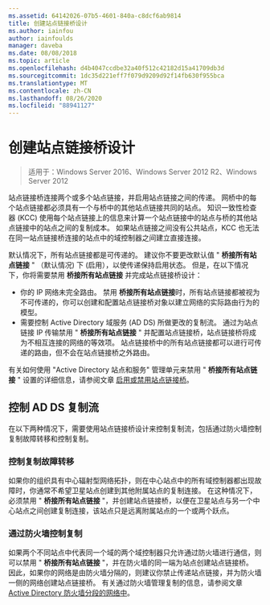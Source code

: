 ```yaml
---
ms.assetid: 64142026-07b5-4601-840a-c8dcf6ab9814
title: 创建站点链接桥设计
ms.author: iainfou
author: iainfoulds
manager: daveba
ms.date: 08/08/2018
ms.topic: article
ms.openlocfilehash: d4b4047ccdbe32a40f512c42182d15a41709db3d
ms.sourcegitcommit: 1dc35d221eff7f079d9209d92f14fb630f955bca
ms.translationtype: MT
ms.contentlocale: zh-CN
ms.lasthandoff: 08/26/2020
ms.locfileid: "88941127"
---
```

# <a name="creating-a-site-link-bridge-design"></a>创建站点链接桥设计

> 适用于：Windows Server 2016、Windows Server 2012 R2、Windows Server 2012

站点链接桥连接两个或多个站点链接，并启用站点链接之间的传递。 网桥中的每个站点链接都必须具有一个与桥中的其他站点链接共同的站点。 知识一致性检查器 (KCC) 使用每个站点链接上的信息来计算一个站点链接中的站点与桥的其他站点链接中的站点之间的复制成本。 如果站点链接之间没有公共站点，KCC 也无法在同一站点链接桥连接的站点中的域控制器之间建立直接连接。

默认情况下，所有站点链接都是可传递的。 建议你不要更改默认值 " **桥接所有站点链接** " （默认情况) 下 (启用），以使传递保持启用状态。 但是，在以下情况下，你将需要禁用 **桥接所有站点链接** 并完成站点链接桥设计：

- 你的 IP 网络未完全路由。 禁用 **桥接所有站点链接**时，所有站点链接都被视为不可传递的，你可以创建和配置站点链接桥对象以建立网络的实际路由行为的模型。
- 需要控制 Active Directory 域服务 (AD DS) 所做更改的复制流。 通过为站点链接 IP 传输禁用 " **桥接所有站点链接** " 并配置站点链接桥，站点链接桥将成为不相互连接的网络的等效项。 站点链接桥中的所有站点链接都可以进行可传递的路由，但不会在站点链接桥之外路由。

有关如何使用 "Active Directory 站点和服务" 管理单元来禁用 " **桥接所有站点链接** " 设置的详细信息，请参阅文章 [启用或禁用站点链接桥](/previous-versions/windows/it-pro/windows-server-2003/cc738789(v=ws.10))。

## <a name="controlling-ad-ds-replication-flow"></a>控制 AD DS 复制流

在以下两种情况下，需要使用站点链接桥设计来控制复制流，包括通过防火墙控制复制故障转移和控制复制。

### <a name="controlling-replication-failover"></a>控制复制故障转移

如果你的组织具有中心辐射型网络拓扑，则在中心站点中的所有域控制器都出现故障时，你通常不希望卫星站点创建到其他附属站点的复制连接。 在这种情况下，必须禁用 " **桥接所有站点链接** "，并创建站点链接桥，以便在卫星站点与另一个中心站点之间创建复制连接，该站点只是远离附属站点的一个或两个跃点。

### <a name="controlling-replication-through-a-firewall"></a>通过防火墙控制复制

如果两个不同站点中代表同一个域的两个域控制器只允许通过防火墙进行通信，则可以禁用 " **桥接所有站点链接** "，并在防火墙的同一端为站点创建站点链接桥。 因此，如果你的网络是由防火墙分隔的，则建议你禁止传递站点链接，并为防火墙一侧的网络创建站点链接桥。 有关通过防火墙管理复制的信息，请参阅文章 [Active Directory 防火墙分段的网络中](https://go.microsoft.com/fwlink/?LinkId=107074)。
